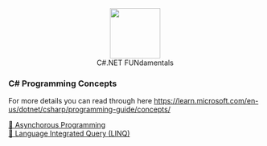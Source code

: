 
<div id="header" align="center">
  <img src="https://media.giphy.com/media/M9gbBd9nbDrOTu1Mqx/giphy.gif" width="100"/>
  <div id="badges">
    C#.NET FUNdamentals
  </div>
</div>

### C# Programming Concepts
For more details you can read through here https://learn.microsoft.com/en-us/dotnet/csharp/programming-guide/concepts/

<div>
  <a href="https://learn.microsoft.com/en-us/dotnet/csharp/programming-guide/concepts/async/">
    🔭 Asynchorous Programming
  </a>
</div>

<div>
  <a href="https://learn.microsoft.com/en-us/dotnet/csharp/programming-guide/concepts/linq/">
    🔭 Language Integrated Query (LINQ)
  </a>
</div>
